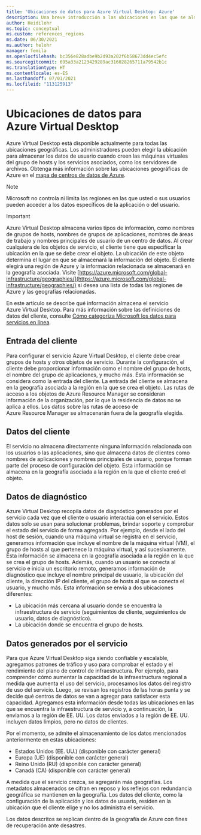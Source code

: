 ```yaml
---
title: 'Ubicaciones de datos para Azure Virtual Desktop: Azure'
description: Una breve introducción a las ubicaciones en las que se almacenan los datos y metadatos de Azure Virtual Desktop.
author: Heidilohr
ms.topic: conceptual
ms.custom: references_regions
ms.date: 06/30/2021
ms.author: helohr
manager: femila
ms.openlocfilehash: bc356e828adbe9b2d93a202f6b58673dd4ec5efc
ms.sourcegitcommit: 695a33a2123429289ac316028265711a79542b1c
ms.translationtype: HT
ms.contentlocale: es-ES
ms.lasthandoff: 07/01/2021
ms.locfileid: "113125913"
---
```

# <a name="data-locations-for-azure-virtual-desktop"></a>Ubicaciones de datos para Azure Virtual Desktop

Azure Virtual Desktop está disponible actualmente para todas las ubicaciones geográficas. Los administradores pueden elegir la ubicación para almacenar los datos de usuario cuando creen las máquinas virtuales del grupo de hosts y los servicios asociados, como los servidores de archivos. Obtenga más información sobre las ubicaciones geográficas de Azure en el [mapa de centros de datos de Azure](https://azuredatacentermap.azurewebsites.net/).

>[!NOTE]
>Microsoft no controla ni limita las regiones en las que usted o sus usuarios pueden acceder a los datos específicos de la aplicación o del usuario.

>[!IMPORTANT]
>Azure Virtual Desktop almacena varios tipos de información, como nombres de grupos de hosts, nombres de grupos de aplicaciones, nombres de áreas de trabajo y nombres principales de usuario de un centro de datos. Al crear cualquiera de los objetos de servicio, el cliente tiene que especificar la ubicación en la que se debe crear el objeto. La ubicación de este objeto determina el lugar en que se almacenará la información del objeto. El cliente elegirá una región de Azure y la información relacionada se almacenará en la geografía asociada. Visite [https://azure.microsoft.com/global-infrastructure/geographies/](https://azure.microsoft.com/global-infrastructure/geographies/) si desea una lista de todas las regiones de Azure y las geografías relacionadas.

En este artículo se describe qué información almacena el servicio Azure Virtual Desktop. Para más información sobre las definiciones de datos del cliente, consulte [Cómo categoriza Microsoft los datos para servicios en línea](https://www.microsoft.com/trust-center/privacy/customer-data-definitions).

## <a name="customer-input"></a>Entrada del cliente

Para configurar el servicio Azure Virtual Desktop, el cliente debe crear grupos de hosts y otros objetos de servicio. Durante la configuración, el cliente debe proporcionar información como el nombre del grupo de hosts, el nombre del grupo de aplicaciones, y mucho más. Esta información se considera como la entrada del cliente. La entrada del cliente se almacena en la geografía asociada a la región en la que se crea el objeto. Las rutas de acceso a los objetos de Azure Resource Manager se consideran información de la organización, por lo que la residencia de datos no se aplica a ellos. Los datos sobre las rutas de acceso de Azure Resource Manager se almacenarán fuera de la geografía elegida.

## <a name="customer-data"></a>Datos del cliente

El servicio no almacena directamente ninguna información relacionada con los usuarios o las aplicaciones, sino que almacena datos de clientes como nombres de aplicaciones y nombres principales de usuario, porque forman parte del proceso de configuración del objeto. Esta información se almacena en la geografía asociada a la región en la que el cliente creó el objeto.

## <a name="diagnostic-data"></a>Datos de diagnóstico

Azure Virtual Desktop recopila datos de diagnóstico generados por el servicio cada vez que el cliente o usuario interactúa con el servicio. Estos datos solo se usan para solucionar problemas, brindar soporte y comprobar el estado del servicio de forma agregada. Por ejemplo, desde el lado del host de sesión, cuando una máquina virtual se registra en el servicio, generamos información que incluye el nombre de la máquina virtual (VM), el grupo de hosts al que pertenece la máquina virtual, y así sucesivamente. Esta información se almacena en la geografía asociada a la región en la que se crea el grupo de hosts. Además, cuando un usuario se conecta al servicio e inicia un escritorio remoto, generamos información de diagnóstico que incluye el nombre principal de usuario, la ubicación del cliente, la dirección IP del cliente, el grupo de hosts al que se conecta el usuario, y mucho más. Esta información se envía a dos ubicaciones diferentes:

- La ubicación más cercana al usuario donde se encuentra la infraestructura de servicio (seguimientos de cliente, seguimientos de usuario, datos de diagnóstico).
- La ubicación donde se encuentra el grupo de hosts.

## <a name="service-generated-data"></a>Datos generados por el servicio

Para que Azure Virtual Desktop siga siendo confiable y escalable, agregamos patrones de tráfico y uso para comprobar el estado y el rendimiento del plano de control de infraestructura. Por ejemplo, para comprender cómo aumentar la capacidad de la infraestructura regional a medida que aumenta el uso del servicio, procesamos los datos del registro de uso del servicio. Luego, se revisan los registros de las horas punta y se decide qué centros de datos se van a agregar para satisfacer esta capacidad. Agregamos esta información desde todas las ubicaciones en las que se encuentra la infraestructura de servicio y, a continuación, la enviamos a la región de EE. UU. Los datos enviados a la región de EE. UU. incluyen datos limpios, pero no datos de clientes.

Por el momento, se admite el almacenamiento de los datos mencionados anteriormente en estas ubicaciones:

- Estados Unidos (EE. UU.) (disponible con carácter general)
- Europa (UE) (disponible con carácter general)
- Reino Unido (RU) (disponible con carácter general)
- Canadá (CA) (disponible con carácter general)

A medida que el servicio crezca, se agregarán más geografías. Los metadatos almacenados se cifran en reposo y los reflejos con redundancia geográfica se mantienen en la geografía. Los datos del cliente, como la configuración de la aplicación y los datos de usuario, residen en la ubicación que el cliente elige y no los administra el servicio.

Los datos descritos se replican dentro de la geografía de Azure con fines de recuperación ante desastres.
